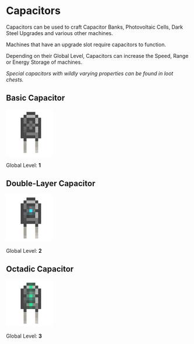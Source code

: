 # Capacitors

Capacitors can be used to craft Capacitor Banks, Photovoltaic Cells, Dark Steel Upgrades and various other machines. 

Machines that have an upgrade slot require capacitors to function.

Depending on their Global Level, Capacitors can increase the Speed, Range or Energy Storage of machines.

*Special capacitors with wildly varying properties can be found in loot chests.*

## Basic Capacitor
![](renders/basic_capacitor_basic.png)

Global Level: **1**

## Double-Layer Capacitor
![](renders/basic_capacitor_activated.png)

Global Level: **2**

## Octadic Capacitor
![](renders/basic_capacitor_ender.png)

Global Level: **3**
